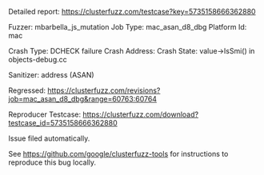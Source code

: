 Detailed report: https://clusterfuzz.com/testcase?key=5735158666362880

Fuzzer: mbarbella_js_mutation
Job Type: mac_asan_d8_dbg
Platform Id: mac

Crash Type: DCHECK failure
Crash Address: 
Crash State:
  value->IsSmi() in objects-debug.cc
  
Sanitizer: address (ASAN)

Regressed: https://clusterfuzz.com/revisions?job=mac_asan_d8_dbg&range=60763:60764

Reproducer Testcase: https://clusterfuzz.com/download?testcase_id=5735158666362880

Issue filed automatically.

See https://github.com/google/clusterfuzz-tools for instructions to reproduce this bug locally.